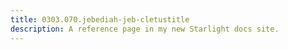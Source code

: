 ```yaml
---
title: 0303.070.jebediah-jeb-cletustitle
description: A reference page in my new Starlight docs site.
---
```

